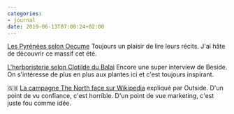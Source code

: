 ```yaml
---
categories:
- journal
date: 2019-06-13T07:00:24+02:00
---
```


[Les Pyrénées selon Oecume](https://www.oecume.net/pyrenees) Toujours un plaisir de lire leurs récits. J'ai hâte de découvrir ce massif cet été.

[L'herboristerie selon Clotilde du Balai](https://beside.media/fr/clotilde-du-balai/) Encore une super interview de Beside. On s'intéresse de plus en plus aux plantes ici et c'est toujours inspirant.


🇬🇧 [La campagne The North face sur Wikipedia](https://www.outsideonline.com/2397539/north-face-wikipedia-violation) expliqué par Outside. D'un point de vu confiance, c'est horrible. D'un point de vue marketing, c'est juste fou comme idée.
